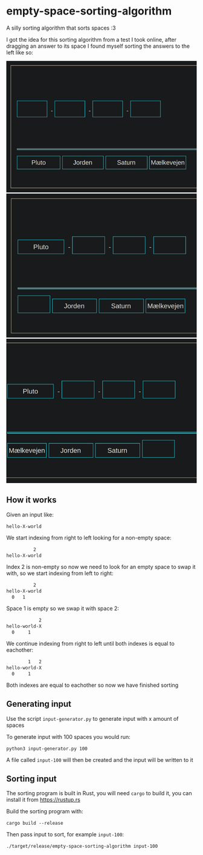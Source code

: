 # empty-space-sorting-algorithm

A silly sorting algorithm that sorts spaces :3

I got the idea for this sorting algorithm from a test I took online, after dragging an answer to its space I found myself sorting the answers to the left like so:

![](images/1.png)
![](images/2.png)
![](images/3.png)

## How it works
Given an input like:

```
hello-X-world
```

We start indexing from right to left looking for a non-empty space:

```
          2
hello-X-world
```

Index 2 is non-empty so now we need to look for an empty space to swap it with, so we start indexing from left to right:

```
          2
hello-X-world
  0   1
```

Space 1 is empty so we swap it with space 2:

```
            2
hello-world-X
  0     1
```

We continue indexing from right to left until both indexes is equal to eachother:

```
        1   2
hello-world-X
  0     1
```

Both indexes are equal to eachother so now we have finished sorting

## Generating input
Use the script `input-generator.py` to generate input with x amount of spaces

To generate input with 100 spaces you would run:

```
python3 input-generator.py 100
```

A file called `input-100` will then be created and the input will be written to it

## Sorting input
The sorting program is built in Rust, you will need   `cargo` to build it, you can install it from https://rustup.rs

Build the sorting program with:

```
cargo build --release
```

Then pass input to sort, for example `input-100`:

```
./target/release/empty-space-sorting-algorithm input-100
```